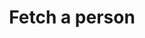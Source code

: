 ---
title: Fetch a person
excerpt: >-
  Fetch an existing person using the unique token identifier Hummingbird
  generated during creation of the person. If the person exists an object
  containing all the data for the record will be returned. If the person cannot
  be found the endpoint will return an error message with an explanation.
api:
  file: oas.json
  operationId: crm_person_get
hidden: false
---